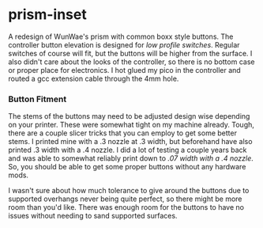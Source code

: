 # prism-inset
A redesign of WunWae's prism with common boxx style buttons. The controller button elevation is designed for *low profile switches*. Regular switches of course will fit, but the buttons will be higher from the surface.
I also didn't care about the looks of the controller, so there is no bottom case or proper place for electronics. I hot glued my pico in the controller and routed a gcc extension cable through the 4mm hole.

### Button Fitment
The stems of the buttons may need to be adjusted design wise depending on your printer. These were somewhat tight on my machine already. Tough, there are a couple slicer tricks that you can employ to get some better stems. I printed mine with a .3 nozzle at .3 width, but beforehand have also printed .3 width with a .4 nozzle.
I did a lot of testing a couple years back and was able to somewhat reliably print down to *.07 width with a .4 nozzle*. So, you should be able to get some proper buttons without any hardware mods.

I wasn't sure about how much tolerance to give around the buttons due to supported overhangs never being quite perfect, so there might be more room than you'd like. There was enough room for the buttons to have no issues without needing to sand supported surfaces.
